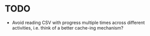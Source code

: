 # TODO

* Avoid reading CSV with progress multiple times across different activities, i.e. think of a better cache-ing mechanism?